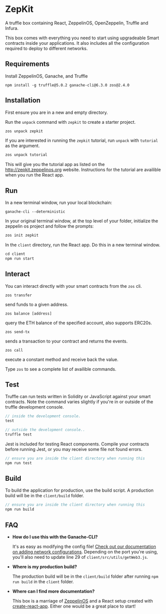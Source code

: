 # ZepKit

A truffle box containing React, ZeppelinOS, OpenZeppelin, Truffle and Infura.

This box comes with everything you need to start using upgradeable Smart
contracts inside your applications. It also includes all the configuration
required to deploy to different networks.

## Requirements

Install ZeppelinOS, Ganache, and Truffle

```
npm install -g truffle@5.0.2 ganache-cli@6.3.0 zos@2.4.0
```

## Installation

First ensure you are in a new and empty directory.

Run the `unpack` command with `zepkit` to create a starter project.

```javascript
zos unpack zepkit
```

If you are interested in running the `zepkit` tutorial, run `unpack` with `tutorial` as the argument.

```javascript
zos unpack tutorial
```

This will give you the tutorial app as listed on the http://zepkit.zeppelinos.org website.
Instructions for the tutorial are availible when you run the React app.

## Run

In a new terminal window, run your local blockchain:

```
ganache-cli --deterministic
```

In your original terminal window, at the top level of your folder, initialize the zeppelin os project
and follow the prompts:

```javascript
zos init zepkit
```

In the `client` directory, run the React app. Do this in a new terminal window.

```javascript
cd client
npm run start
```

## Interact

You can interact directly with your smart contracts from the `zos` cli.

`zos transfer`

send funds to a given address.

`zos balance [address]`

query the ETH balance of the specified account, also supports ERC20s.

`zos send-tx`

sends a transaction to your contract and returns the events.

`zos call`

execute a constant method and receive back the value.

Type `zos` to see a complete list of availible commands.

## Test

Truffle can run tests written in Solidity or JavaScript against your smart contracts. Note the command varies slightly if you're in or outside of the truffle development console.

```javascript
// inside the development console.
test

// outside the development console..
truffle test
```

Jest is included for testing React components. Compile your contracts before running Jest, or you may receive some file not found errors.

```javascript
// ensure you are inside the client directory when running this
npm run test
```

## Build

To build the application for production, use the build script. A production build will be in the `client/build` folder.

```javascript
// ensure you are inside the client directory when running this
npm run build
```

## FAQ

- **How do I use this with the Ganache-CLI?**

  It's as easy as modifying the config file! [Check out our documentation on adding network configurations](http://truffleframework.com/docs/advanced/configuration#networks). Depending on the port you're using, you'll also need to update line 29 of `client/src/utils/getWeb3.js`.

- **Where is my production build?**

  The production build will be in the `client/build` folder after running `npm run build` in the `client` folder.

- **Where can I find more documentation?**

  This box is a marriage of [ZeppelinOS](https://zeppelinos.org/) and a React setup created with [create-react-app](https://github.com/facebookincubator/create-react-app/blob/master/packages/react-scripts/template/README.md). Either one would be a great place to start!
